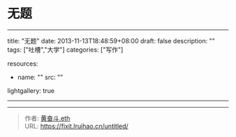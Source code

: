 # 无题

---
title: "无题"
date: 2013-11-13T18:48:59+08:00
draft: false
description: ""
tags: ["吐槽","大学"]
categories: ["写作"]

resources:
- name: ""
  src: ""

lightgallery: true


---


---

> 作者: [黄奋斗.eth](https://wakehuang.com/about)  
> URL: https://fixit.lruihao.cn/untitled/  

